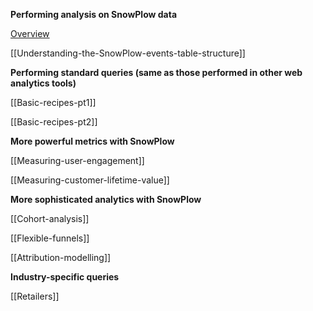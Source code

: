 **Performing analysis on SnowPlow data**

[Overview](SnowPlow-for-analysts)

[[Understanding-the-SnowPlow-events-table-structure]]

**Performing standard queries (same as those performed in other web analytics tools)**

[[Basic-recipes-pt1]]

[[Basic-recipes-pt2]]

**More powerful metrics with SnowPlow**

[[Measuring-user-engagement]]

[[Measuring-customer-lifetime-value]]

**More sophisticated analytics with SnowPlow**

[[Cohort-analysis]]

[[Flexible-funnels]]

[[Attribution-modelling]]

**Industry-specific queries**

[[Retailers]]